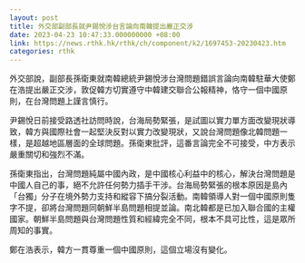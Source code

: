 ```yaml
---
layout: post
title: 外交部副部長就尹錫悅涉台言論向南韓提出嚴正交涉
date: 2023-04-23 10:47:33.000000000 +08:00
link: https://news.rthk.hk/rthk/ch/component/k2/1697453-20230423.htm
categories: rthk
---
```


外交部說，副部長孫衛東就南韓總統尹錫悅涉台灣問題錯誤言論向南韓駐華大使鄭在浩提出嚴正交涉，敦促韓方切實遵守中韓建交聯合公報精神，恪守一個中國原則，在台灣問題上謹言慎行。

尹錫悅日前接受路透社訪問時說，台海局勢緊張，是試圖以實力單方面改變現狀導致，韓方與國際社會一起堅決反對以實力改變現狀，又說台灣問題像北韓問題一樣，是超越地區層面的全球問題。孫衛東批評，這番言論完全不可接受，中方表示嚴重關切和強烈不滿。

孫衛東指出，台灣問題純屬中國內政，是中國核心利益中的核心，解決台灣問題是中國人自己的事，絕不允許任何勢力插手干涉。台海局勢緊張的根本原因是島內「台獨」分子在境外勢力支持和縱容下搞分裂活動。南韓領導人對一個中國原則隻字不提，卻將台灣問題同朝鮮半島問題相提並論。南北韓都是已加入聯合國的主權國家。朝鮮半島問題與台灣問題性質和經緯完全不同，根本不具可比性，這是眾所周知的事實。

鄭在浩表示，韓方一貫尊重一個中國原則，這個立場沒有變化。
